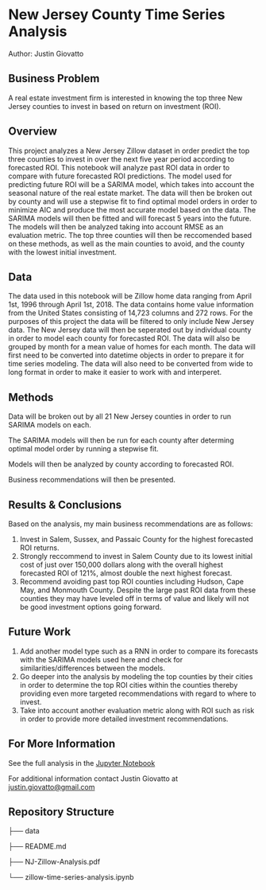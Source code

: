 # New Jersey County Time Series Analysis
Author: Justin Giovatto
## Business Problem
A real estate investment firm is interested in knowing the top three New Jersey counties to invest in based on return on investment (ROI).
## Overview
This project analyzes a New Jersey Zillow dataset in order predict the top three counties to invest in over the next five year period according to forecasted ROI. This notebook will analyze past ROI data in order to compare with future forecasted ROI predictions. The model used for predicting future ROI will be a SARIMA model, which takes into account the seasonal nature of the real estate market. The data will then be broken out by county and will use a stepwise fit to find optimal model orders in order to minimize AIC and produce the most accurate model based on the data. The SARIMA models will then be fitted and will forecast 5 years into the future. The models will then be analyzed taking into account RMSE as an evaluation metric. The top three counties will then be reccomended based on these methods, as well as the main counties to avoid, and the county with the lowest initial investment. 

## Data
The data used in this notebook will be Zillow home data ranging from April 1st, 1996 through April 1st, 2018. The data contains home value information from the United States consisting of 14,723 columns and 272 rows. For the purposes of this project the data will be filtered to only include New Jersey data. The New Jersey data will then be seperated out by individual county in order to model each county for forecasted ROI. The data will also be grouped by month for a mean value of homes for each month. The data will first need to be converted into datetime objects in order to prepare it for time series modeling. The data will also need to be converted from wide to long format in order to make it easier to work with and interperet.

## Methods
Data will be broken out by all 21 New Jersey counties in order to run SARIMA models on each.  

The SARIMA models will then be run for each county after determing optimal model order by running a stepwise fit.  

Models will then be analyzed by county according to forecasted ROI.

Business recommendations will then be presented. 

## Results & Conclusions  

Based on the analysis, my main business recommendations are as follows:

1. Invest in Salem, Sussex, and Passaic County for the highest forecasted ROI returns. 
2. Strongly reccommend to invest in Salem County due to its lowest initial cost of just over 150,000 dollars along with the overall highest forecasted ROI of 121%, almost double the next highest forecast.
3. Recommend avoiding past top ROI counties including Hudson, Cape May, and Monmouth County. Despite the large past ROI data from these counties they may have leveled off in terms of value and likely will not be good investment options going forward.
 
## Future Work
1. Add another model type such as a RNN in order to compare its forecasts with the SARIMA models used here and check for similarities/differences between the models.
2. Go deeper into the analysis by modeling the top counties by their cities in order to determine the top ROI cities within the counties thereby providing even more targeted recommendations with regard to where to invest.
3. Take into account another evaluation metric along with ROI such as risk in order to provide more detailed investment recommendations.

## For More Information
See the full analysis in the [Jupyter Notebook](https://github.com/jmg0144/zillow-time-series-analysis/blob/main/zillow-time-series-analysis.ipynb) 

For additional information contact Justin Giovatto at justin.giovatto@gmail.com

## Repository Structure
├── data

├── README.md

├── NJ-Zillow-Analysis.pdf

└── zillow-time-series-analysis.ipynb